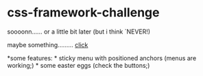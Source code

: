# css-framework-challenge


soooonn...... or a little bit later (but i think `NEVER!)

maybe something......... [click](https://szobonyatomi.github.io/css-framework-challenge/)

*some features:
	* sticky menu with positioned anchors (menus are working;)
	* some easter eggs (check the buttons;)



